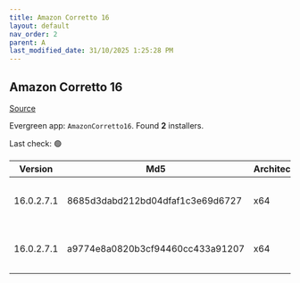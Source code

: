 ```yaml
---
title: Amazon Corretto 16
layout: default
nav_order: 2
parent: A
last_modified_date: 31/10/2025 1:25:28 PM
---
```


## Amazon Corretto 16

[Source](https://aws.amazon.com/corretto/)

Evergreen app: `AmazonCorretto16`. Found **2** installers.

Last check: 🟢

| Version    | Md5                              | Architecture | Type | URI                                                                                                                                                                                                      |
| ---------- | -------------------------------- | ------------ | ---- | -------------------------------------------------------------------------------------------------------------------------------------------------------------------------------------------------------- |
| 16.0.2.7.1 | 8685d3dabd212bd04dfaf1c3e69d6727 | x64          | msi  | [https://corretto.aws/downloads/resources/16.0.2.7.1/amazon-corretto-16.0.2.7.1-windows-x64.msi](https://corretto.aws/downloads/resources/16.0.2.7.1/amazon-corretto-16.0.2.7.1-windows-x64.msi)         |
| 16.0.2.7.1 | a9774e8a0820b3cf94460cc433a91207 | x64          | zip  | [https://corretto.aws/downloads/resources/16.0.2.7.1/amazon-corretto-16.0.2.7.1-windows-x64-jdk.zip](https://corretto.aws/downloads/resources/16.0.2.7.1/amazon-corretto-16.0.2.7.1-windows-x64-jdk.zip) |
